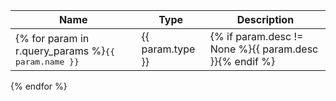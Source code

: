 

Name | Type | Description
-----|------|------------
{% for param in r.query_params %}<tt>{{ param.name }}</tt> | {{ param.type }} | {% if param.desc != None %}{{ param.desc }}{% endif %}
{% endfor %}